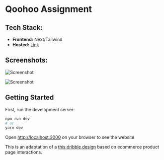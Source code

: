 # Qoohoo Assignment

## Tech Stack:

- **Frontend:** Next/Tailwind
- **Hosted:** <a href="https://qoohoo-assignment-swarina.vercel.app/">Link</a>

## Screenshots:

![Screenshot](https://user-images.githubusercontent.com/56193323/179922730-c1efa21a-771b-4715-bb8b-285efdb75922.png)

![Screenshot](https://user-images.githubusercontent.com/56193323/179922733-a59e0aa1-de97-4a1c-98de-f37d39ba0ab9.png)

## Getting Started

First, run the development server:

```bash
npm run dev
# or
yarn dev
```

Open [http://localhost:3000](http://localhost:3000) on your browser to see the website.

This is an adaptation of a [this dribble design](https://dribbble.com/shots/11079271-Fashion-e-commerce-product-page-interaction) based on ecommerce product page interactions.
